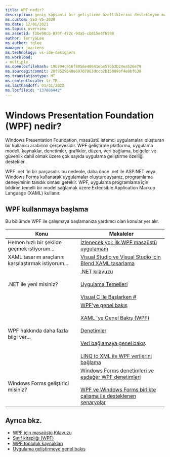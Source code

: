 ```yaml
---
title: WPF nedir?
description: geniş kapsamlı bir geliştirme özelliklerini destekleyen masaüstü istemci uygulamaları oluşturmaya yönelik bir çerçeve olan Windows Presentation Foundation kullanmaya başlayın.
ms.custom: SEO-VS-2020
ms.date: 12/01/2021
ms.topic: overview
ms.assetid: f3be98cb-870f-472c-9da5-cb815e4f6598
author: TerryGLee
ms.author: tglee
manager: jmartens
ms.technology: vs-ide-designers
ms.workload:
- multiple
ms.openlocfilehash: 19b794c616f8856e40641ebe57bb2b24ea526e79
ms.sourcegitcommit: 20f9529648e69707063dccb2b15089bf4e9bf639
ms.translationtype: MT
ms.contentlocale: tr-TR
ms.lasthandoff: 01/31/2022
ms.locfileid: "137886442"
---
```

# <a name="what-is-windows-presentation-foundation-wpf"></a>Windows Presentation Foundation (WPF) nedir?

Windows Presentation Foundation, masaüstü istemci uygulamaları oluşturan bir kullanıcı arabirimi çerçevesidir.  WPF geliştirme platformu, uygulama modeli, kaynaklar, denetimler, grafikler, düzen, veri bağlama, belgeler ve güvenlik dahil olmak üzere çok sayıda uygulama geliştirme özelliği destekler.

WPF .net 'in bir parçasıdır. bu nedenle, daha önce .net ile ASP.NET veya Windows Forms kullanarak uygulamalar oluşturduysanız, programlama deneyiminin tanıdık olması gerekir. WPF, uygulama programlama için bildirim temelli bir model sağlamak üzere Extensible Application Markup Language (XAML) kullanır.

## <a name="get-started-with-wpf"></a>WPF kullanmaya başlama

Bu bölümde WPF ile çalışmaya başlamanıza yardımcı olan konular yer alır.

|Konu|Makaleler|
|-|-|
|Hemen hızlı bir şekilde geçmek istiyorum...|[İzlenecek yol: İlk WPF masaüstü uygulamam](/dotnet/framework/wpf/getting-started/walkthrough-my-first-wpf-desktop-application)|
|XAML tasarım araçlarını karşılaştırmak istiyorum...|[Visual Studio ve Visual Studio için Blend XAML tasarlama](../xaml-tools/designing-xaml-in-visual-studio.md)|
|.NET ile yeni misiniz?|[.NET kılavuzu](/dotnet/standard/)<br /><br />[Uygulama Temelleri](/dotnet/standard/application-essentials)<br /><br />[Visual C ile Başlarken #](../get-started/csharp/tutorial-console.md)|
|WPF hakkında daha fazla bilgi ver...|[WPF’ye genel bakış](/dotnet/framework/wpf/introduction-to-wpf)<br /><br />[XAML 'ye Genel Bakış (WPF)](/dotnet/framework/wpf/advanced/xaml-overview-wpf)<br /><br />[Denetimler](/dotnet/framework/wpf/controls/)<br /><br />[Veri bağlamaya genel bakış](/dotnet/desktop-wpf/data/data-binding-overview)<br /><br />[LINQ to XML ile WPF verilerini bağlama](/dotnet/framework/wpf/data/wpf-data-binding-with-linq-to-xml-overview)|
|Windows Forms geliştirici misiniz?|[Windows Forms denetimleri ve eşdeğer WPF denetimleri](/dotnet/framework/wpf/advanced/windows-forms-controls-and-equivalent-wpf-controls)<br /><br />[WPF ve Windows Forms birlikte çalışma ile desteklenen senaryolar](/dotnet/framework/wpf/advanced/wpf-and-windows-forms-interoperation)|

## <a name="see-also"></a>Ayrıca bkz.

- [WPF için masaüstü Kılavuzu](/dotnet/desktop-wpf/overview/index)
- [Sınıf kitaplığı (WPF)](/dotnet/framework/wpf/class-library-wpf)
- [WPF topluluk kaynakları](/dotnet/framework/wpf/getting-started/community-feedback)
- [Uygulama geliştirmeye genel bakış](/dotnet/framework/wpf/app-development/index)
